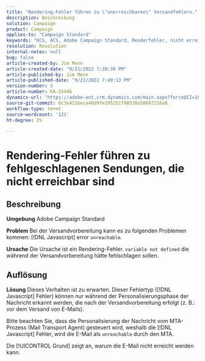 ```yaml
---
title: "Rendering-Fehler führen zu \"unerreichbaren\" Versandfehlern."
description: Beschreibung
solution: Campaign
product: Campaign
applies-to: "Campaign Standard"
keywords: "KCS, ACS, Adobe Campaign Standard, Renderfehler, nicht erreichbarer Versandfehler"
resolution: Resolution
internal-notes: null
bug: false
article-created-by: Jim Menn
article-created-date: "9/21/2022 7:39:30 PM"
article-published-by: Jim Menn
article-published-date: "9/21/2022 7:49:13 PM"
version-number: 3
article-number: KA-15446
dynamics-url: "https://adobe-ent.crm.dynamics.com/main.aspx?forceUCI=1&pagetype=entityrecord&etn=knowledgearticle&id=31bf9718-e539-ed11-9db1-0022480866ad"
source-git-commit: 0c3e421beca46d9fe1952b1f98538a50697216a0
workflow-type: tm+mt
source-wordcount: '121'
ht-degree: 2%

---
```


# Rendering-Fehler führen zu fehlgeschlagenen Sendungen, die nicht erreichbar sind

## Beschreibung


<b>Umgebung</b>
Adobe Campaign Standard

<b>Problem</b>
Bei der Versandvorbereitung kann es zu folgenden Problemen kommen: [!DNL Javascript] error `unreachable`.

<b>Ursache</b>
Die Ursache ist ein Rendering-Fehler. `variable not defined` die während der Versandvorbereitung hätte fehlschlagen sollen.


## Auflösung


<b>Lösung</b>
Dieses Verhalten ist zu erwarten. Dieser Fehlertyp ([!DNL Javascript] Fehler) können nur während der Personalisierungsphase der Nachricht erkannt werden, die nach der Versandvorbereitung erfolgt (z. B.: vor dem Versand von E-Mails).

Bitte beachten Sie, dass die Personalisierung der Nachricht vom MTA-Prozess (Mail Transport Agent) gesteuert wird, weshalb die [!DNL Javascript] Fehler, wird die E-Mail als `unreachable` durch den MTA.

Die [!UICONTROL Grund] zeigt an, warum die E-Mail nicht erreicht werden kann.
